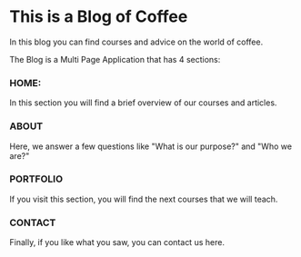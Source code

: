 # This is a Blog of Coffee

In this blog you can find courses and advice on the world of coffee.

The Blog is a Multi Page Application that has 4 sections:

### HOME:

In this section you will find a brief overview of our courses and articles.

### ABOUT

Here, we answer a few questions like "What is our purpose?" and "Who we are?"

### PORTFOLIO

If you visit this section, you will find the next courses that we will teach.

### CONTACT

Finally, if you like what you saw, you can contact us here.
